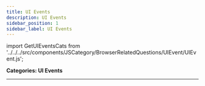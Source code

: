 ```yaml
---
title: UI Events
description: UI Events
sidebar_position: 1
sidebar_label: UI Events
---
```


import GetUIEventsCats from '../../../src/components/JSCategory/BrowserRelatedQuestions/UIEvent/UIEvent.js';

**Categories: UI Events**

<GetUIEventsCats />

---

